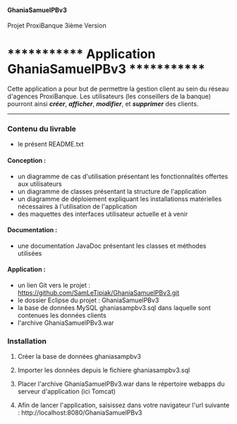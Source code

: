 #### GhaniaSamuelPBv3
Projet ProxiBanque 3ième Version
#                    ***********  Application GhaniaSamuelPBv3  ***********

Cette application a pour but de permettre la gestion client au sein du réseau d'agences ProxiBanque.
Les utilisateurs (les conseillers de la banque) pourront ainsi **_créer_**, **_afficher_**, **_modifier_**, et **_supprimer_** des clients.

***

### Contenu du livrable

- le présent README.txt

#### Conception :

- un diagramme de cas d'utilisation présentant les fonctionnalités offertes aux utilisateurs
- un diagramme de classes présentant la structure de l'application
- un diagramme de déploiement expliquant les installationss matérielles nécessaires à l'utilisation de l'application
- des maquettes des interfaces utilisateur actuelle et à venir

#### Documentation :

- une documentation JavaDoc présentant les classes et méthodes utilisées

#### Application :

- un lien Git vers le projet : https://github.com/SamLeTipiak/GhaniaSamuelPBv3.git
- le dossier Eclipse du projet : GhaniaSamuelPBv3
- la base de données MySQL ghaniasampbv3.sql dans laquelle sont contenues les données clients
- l'archive GhaniaSamuelPBv3.war

### Installation 

1) Créer la base de données ghaniasampbv3
2) Importer les données depuis le fichiere ghaniasampbv3.sql

3) Placer l'archive GhaniaSamuelPBv3.war dans le répertoire webapps du serveur d'application (ici Tomcat)
4) Afin de lancer l'application, saisissez dans votre navigateur l'url suivante : http://localhost:8080/GhaniaSamuelPBv3




